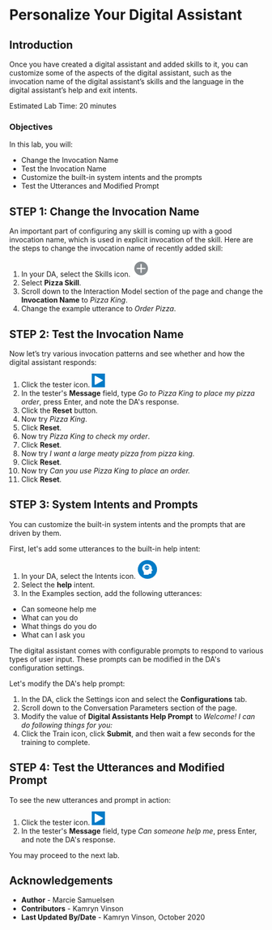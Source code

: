 # Personalize Your Digital Assistant

## Introduction

Once you have created a digital assistant and added skills to it, you can customize some of the aspects of the digital assistant, such as the invocation name of the digital assistant’s skills and the language in the digital assistant’s help and exit intents.

Estimated Lab Time: 20 minutes


### Objectives

In this lab, you will:
* Change the Invocation Name
* Test the Invocation Name
* Customize the built-in system intents and the prompts
* Test the Utterances and Modified Prompt

## **STEP 1**: Change the Invocation Name

An important part of configuring any skill is coming up with a good invocation name, which is used in explicit invocation of the skill. Here are the steps to change the invocation name of recently added skill:

1. In your DA, select the Skills icon. ![](./images/add-skill-icon.png " ")
2. Select **Pizza Skill**.
3. Scroll down to the Interaction Model section of the page and change the **Invocation Name** to *Pizza King*.
4. Change the example utterance to *Order Pizza*.

## **STEP 2:** Test the Invocation Name

Now let’s try various invocation patterns and see whether and how the digital assistant responds:

1. Click the tester icon. ![](./images/test_button.png " ")
2. In the tester's **Message** field, type *Go to Pizza King to place my pizza order*, press Enter, and note the DA's response.
3. Click the **Reset** button.
4. Now try *Pizza King*.
5. Click **Reset**.
6. Now try *Pizza King to check my order*.
7. Click **Reset**.
8. Now try *I want a large meaty pizza from pizza king.*
9. Click **Reset**.
10. Now try *Can you use Pizza King to place an order.*
11. Click **Reset**.

## **STEP 3**: System Intents and Prompts
You can customize the built-in system intents and the prompts that are driven by them.

First, let's add some utterances to the built-in help intent:

1. In your DA, select the Intents icon. ![](./images/left_nav_intents.png " ")
2. Select the **help** intent.
3. In the Examples section, add the following utterances:
- Can someone help me
- What can you do
- What things do you do
- What can I ask you

The digital assistant comes with configurable prompts to respond to various types of user input. These prompts can be modified in the DA's configuration settings.

Let's modify the DA's help prompt:

1. In the DA, click the Settings icon and select the **Configurations** tab.
2. Scroll down to the Conversation Parameters section of the page.
3. Modify the value of **Digital Assistants Help Prompt** to *Welcome! I can do following things for you:*
4. Click the Train icon, click **Submit**, and then wait a few seconds for the training to complete.

## **STEP 4**: Test the Utterances and Modified Prompt

To see the new utterances and prompt in action:

1. Click the tester icon. ![](./images/test_button.png " ")
2. In the tester's **Message** field, type *Can someone help me*, press Enter, and note the DA's response.


You may proceed to the next lab.

## Acknowledgements
* **Author** - Marcie Samuelsen
* **Contributors** -  Kamryn Vinson
* **Last Updated By/Date** - Kamryn Vinson, October 2020
